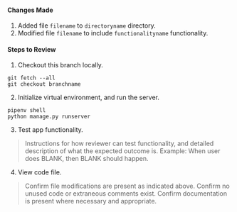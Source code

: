 #### Changes Made
1. Added file `filename` to `directoryname` directory.
1. Modified file `filename` to include `functionalityname` functionality.
​
#### Steps to Review
1. Checkout this branch locally.
```
git fetch --all
git checkout branchname
```
2. Initialize virtual environment, and run the server.
```
pipenv shell
python manage.py runserver
```
3. Test app functionality.
> Instructions for how reviewer can test functionality, and detailed description of what the expected outcome is.
> Example: When user does BLANK, then BLANK should happen.
4. View code file.
> Confirm file modifications are present as indicated above.
> Confirm no unused code or extraneous comments exist.
> Confirm documentation is present where necessary and appropriate.